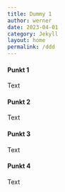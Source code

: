 ```yaml
---
title: Dummy 1
author: werner
date: 2023-04-01
category: Jekyll
layout: home
permalink: /ddd
---
```


#### Punkt 1
Text
#### Punkt 2
Text
#### Punkt 3
Text
#### Punkt 4
Text